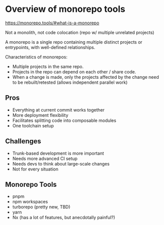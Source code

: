 # Overview of monorepo tools

https://monorepo.tools/#what-is-a-monorepo

Not a monolith, not code colocation (repo w/ multiple unrelated projects)

A monorepo is a single repo containing multiple distinct projects or entrypoints, with well-defined relationships.

Characteristics of monorepos:

- Multiple projects in the same repo.
- Projects in the repo can depend on each other / share code.
- When a change is made, only the projects affected by the change need to be rebuilt/retested (allows independent parallel work)

## Pros
- Everything at current commit works together
- More deployment flexibility
- Facilitates splitting code into composable modules
- One toolchain setup

## Challenges
- Trunk-based development is more important
- Needs more advanced CI setup
- Needs devs to think about large-scale changes
- Not for every situation

## Monorepo Tools
- pnpm
- npm workspaces
- turborepo (pretty new, TBD)
- yarn
- Nx (has a lot of features, but anecdotally painful?)
